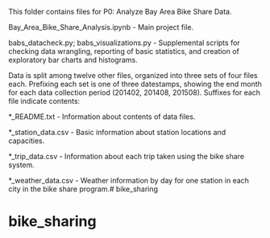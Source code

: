 This folder contains files for P0: Analyze Bay Area Bike Share Data.

Bay_Area_Bike_Share_Analysis.ipynb - Main project file.

babs_datacheck.py; babs_visualizations.py - Supplemental scripts for checking data wrangling, reporting of basic statistics, and creation of exploratory bar charts and histograms.

Data is split among twelve other files, organized into three sets of four files each. Prefixing each set is one of three datestamps, showing the end month for each data collection period (201402, 201408, 201508). Suffixes for each file indicate contents:

*_README.txt - Information about contents of data files.

*_station_data.csv - Basic information about station locations and capacities.

*_trip_data.csv - Information about each trip taken using the bike share system.

*_weather_data.csv - Weather information by day for one station in each city in the bike share program.# bike_sharing
# bike_sharing
